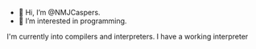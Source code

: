 - 👋 Hi, I’m @NMJCaspers.
- 👀 I’m interested in programming.

I'm currently into compilers and interpreters.
I have a working interpreter

<!---
NMJCaspers/NMJCaspers is a ✨ special ✨ repository because its `README.md` (this file) appears on your GitHub profile.
You can click the Preview link to take a look at your changes.
--->
